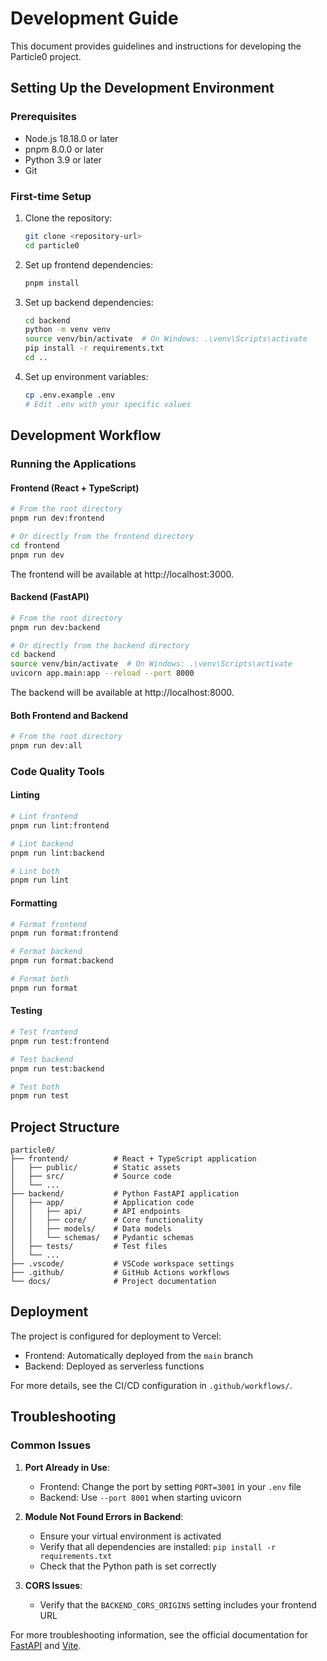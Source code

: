 # Development Guide

This document provides guidelines and instructions for developing the Particle0 project.

## Setting Up the Development Environment

### Prerequisites

- Node.js 18.18.0 or later
- pnpm 8.0.0 or later
- Python 3.9 or later
- Git

### First-time Setup

1. Clone the repository:

   ```bash
   git clone <repository-url>
   cd particle0
   ```

2. Set up frontend dependencies:

   ```bash
   pnpm install
   ```

3. Set up backend dependencies:

   ```bash
   cd backend
   python -m venv venv
   source venv/bin/activate  # On Windows: .\venv\Scripts\activate
   pip install -r requirements.txt
   cd ..
   ```

4. Set up environment variables:
   ```bash
   cp .env.example .env
   # Edit .env with your specific values
   ```

## Development Workflow

### Running the Applications

#### Frontend (React + TypeScript)

```bash
# From the root directory
pnpm run dev:frontend

# Or directly from the frontend directory
cd frontend
pnpm run dev
```

The frontend will be available at http://localhost:3000.

#### Backend (FastAPI)

```bash
# From the root directory
pnpm run dev:backend

# Or directly from the backend directory
cd backend
source venv/bin/activate  # On Windows: .\venv\Scripts\activate
uvicorn app.main:app --reload --port 8000
```

The backend will be available at http://localhost:8000.

#### Both Frontend and Backend

```bash
# From the root directory
pnpm run dev:all
```

### Code Quality Tools

#### Linting

```bash
# Lint frontend
pnpm run lint:frontend

# Lint backend
pnpm run lint:backend

# Lint both
pnpm run lint
```

#### Formatting

```bash
# Format frontend
pnpm run format:frontend

# Format backend
pnpm run format:backend

# Format both
pnpm run format
```

#### Testing

```bash
# Test frontend
pnpm run test:frontend

# Test backend
pnpm run test:backend

# Test both
pnpm run test
```

## Project Structure

```
particle0/
├── frontend/          # React + TypeScript application
│   ├── public/        # Static assets
│   ├── src/           # Source code
│   └── ...
├── backend/           # Python FastAPI application
│   ├── app/           # Application code
│   │   ├── api/       # API endpoints
│   │   ├── core/      # Core functionality
│   │   ├── models/    # Data models
│   │   └── schemas/   # Pydantic schemas
│   ├── tests/         # Test files
│   └── ...
├── .vscode/           # VSCode workspace settings
├── .github/           # GitHub Actions workflows
└── docs/              # Project documentation
```

## Deployment

The project is configured for deployment to Vercel:

- Frontend: Automatically deployed from the `main` branch
- Backend: Deployed as serverless functions

For more details, see the CI/CD configuration in `.github/workflows/`.

## Troubleshooting

### Common Issues

1. **Port Already in Use**:

   - Frontend: Change the port by setting `PORT=3001` in your `.env` file
   - Backend: Use `--port 8001` when starting uvicorn

2. **Module Not Found Errors in Backend**:

   - Ensure your virtual environment is activated
   - Verify that all dependencies are installed: `pip install -r requirements.txt`
   - Check that the Python path is set correctly

3. **CORS Issues**:
   - Verify that the `BACKEND_CORS_ORIGINS` setting includes your frontend URL

For more troubleshooting information, see the official documentation for [FastAPI](https://fastapi.tiangolo.com/) and [Vite](https://vitejs.dev/).
